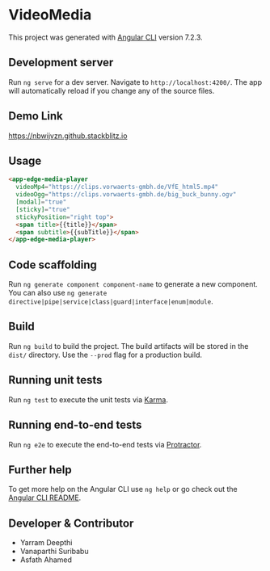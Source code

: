 # VideoMedia

This project was generated with [Angular CLI](https://github.com/angular/angular-cli) version 7.2.3.

## Development server

Run `ng serve` for a dev server. Navigate to `http://localhost:4200/`. The app will automatically reload if you change any of the source files.

## Demo Link
https://nbwijvzn.github.stackblitz.io

## Usage
```html
<app-edge-media-player
  videoMp4="https://clips.vorwaerts-gmbh.de/VfE_html5.mp4"
  videoOgg="https://clips.vorwaerts-gmbh.de/big_buck_bunny.ogv"
  [modal]="true"
  [sticky]="true"
  stickyPosition="right top">
  <span title>{{title}}</span>
  <span subtitle>{{subTitle}}</span>
</app-edge-media-player>
```

## Code scaffolding

Run `ng generate component component-name` to generate a new component. You can also use `ng generate directive|pipe|service|class|guard|interface|enum|module`.

## Build

Run `ng build` to build the project. The build artifacts will be stored in the `dist/` directory. Use the `--prod` flag for a production build.

## Running unit tests

Run `ng test` to execute the unit tests via [Karma](https://karma-runner.github.io).

## Running end-to-end tests

Run `ng e2e` to execute the end-to-end tests via [Protractor](http://www.protractortest.org/).

## Further help

To get more help on the Angular CLI use `ng help` or go check out the [Angular CLI README](https://github.com/angular/angular-cli/blob/master/README.md).

## Developer & Contributor

- Yarram Deepthi
- Vanaparthi Suribabu
- Asfath Ahamed
